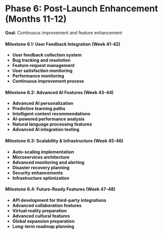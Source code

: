 # Phase 6: Post-Launch Enhancement (Months 11-12)

**Goal**: Continuous improvement and feature enhancement

#### Milestone 6.1: User Feedback Integration (Week 41-42)
- **User feedback collection system**
- **Bug tracking and resolution**
- **Feature request management**
- **User satisfaction monitoring**
- **Performance monitoring**
- **Continuous improvement process**

#### Milestone 6.2: Advanced AI Features (Week 43-44)
- **Advanced AI personalization**
- **Predictive learning paths**
- **Intelligent content recommendations**
- **AI-powered performance analysis**
- **Natural language processing features**
- **Advanced AI integration testing**

#### Milestone 6.3: Scalability & Infrastructure (Week 45-46)
- **Auto-scaling implementation**
- **Microservices architecture**
- **Advanced monitoring and alerting**
- **Disaster recovery planning**
- **Security enhancements**
- **Infrastructure optimization**

#### Milestone 6.4: Future-Ready Features (Week 47-48)
- **API development for third-party integrations**
- **Advanced collaboration features**
- **Virtual reality preparation**
- **Advanced cultural features**
- **Global expansion preparation**
- **Long-term roadmap planning**


